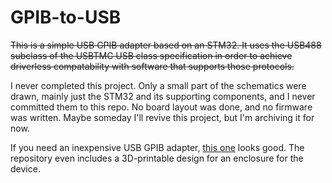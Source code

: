 # GPIB-to-USB

~~This is a simple USB GPIB adapter based on an STM32. It uses the USB488
subclass of the USBTMC USB class specification in order to achieve driverless
compatability with software that supports those protocols.~~

I never completed this project. Only a small part of the schematics were drawn,
mainly just the STM32 and its supporting components, and I never committed them
to this repo. No board layout was done, and no firmware was written. Maybe
someday I'll revive this project, but I'm archiving it for now.

If you need an inexpensive USB GPIB adapter, [this one][xyphro/UsbGpib] looks
good. The repository even includes a 3D-printable design for an enclosure for
the device.


[xyphro/UsbGpib]: https://github.com/xyphro/UsbGpib
